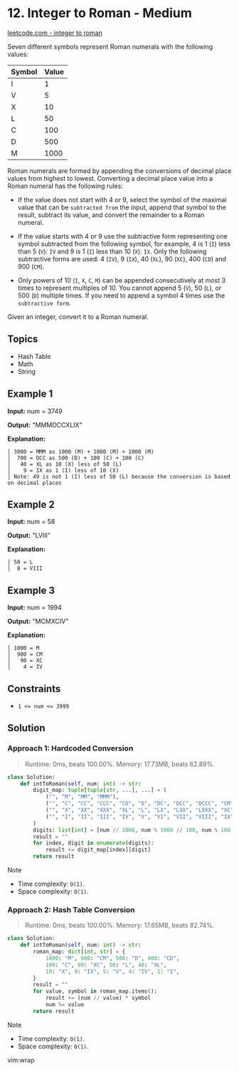 # 12. Integer to Roman - Medium

[leetcode.com - integer to roman](https://leetcode.com/problems/integer-to-roman/)

Seven different symbols represent Roman numerals with the following values:

| Symbol | Value |
| ------ | ----- |
| I      | 1     |
| V      | 5     |
| X      | 10    |
| L      | 50    |
| C      | 100   |
| D      | 500   |
| M      | 1000  |

Roman numerals are formed by appending the conversions of decimal place values from highest to lowest. Converting a decimal place value into a Roman numeral has the following rules:

* If the value does not start with 4 or 9, select the symbol of the maximal value that can be `subtracted from` the input, append that symbol to the result, subtract its value, and convert the remainder to a Roman numeral.

* If the value starts with 4 or 9 use the subtractive form representing one symbol subtracted from the following symbol, for example, 4 is 1 (`I`) less than 5 (`V`): `IV` and 9 is 1 (`I`) less than 10 (`X`): `IX`. Only the following subtractive forms are used: 4 (`IV`), 9 (`IX`), 40 (`XL`), 90 (`XC`), 400 (`CD`) and 900 (`CM`).

* Only powers of 10 (`I`, `X`, `C`, `M`) can be appended consecutively at most 3 times to represent multiples of 10. You cannot append 5 (`V`), 50 (`L`), or 500 (`D`) multiple times. If you need to append a symbol 4 times use the `subtractive form`.

Given an integer, convert it to a Roman numeral.

## Topics

* Hash Table
* Math
* String

## Example 1

**Input:** num = 3749

**Output:** "MMMDCCXLIX"

**Explanation:**

    │ 3000 = MMM as 1000 (M) + 1000 (M) + 1000 (M)
    │  700 = DCC as 500 (D) + 100 (C) + 100 (C)
    │   40 = XL as 10 (X) less of 50 (L)
    │    9 = IX as 1 (I) less of 10 (X)
    │ Note: 49 is not 1 (I) less of 50 (L) because the conversion is based on decimal places

## Example 2

**Input:** num = 58

**Output:** "LVIII"

**Explanation:**

    │ 50 = L
    │  8 = VIII

## Example 3

**Input:** num = 1994

**Output:** "MCMXCIV"

**Explanation:**

    │ 1000 = M
    │  900 = CM
    │   90 = XC
    │    4 = IV

## Constraints

* `1 <= num <= 3999`

## Solution

### Approach 1: Hardcoded Conversion

> Runtime: 0ms, beats 100.00%. Memory: 17.73MB, beats 62.89%.

```python
class Solution:
    def intToRoman(self, num: int) -> str:
        digit_map: tuple[tuple[str, ...], ...] = (
            ("", "M", "MM", "MMM"),
            ("", "C", "CC", "CCC", "CD", "D", "DC", "DCC", "DCCC", "CM"),
            ("", "X", "XX", "XXX", "XL", "L", "LX", "LXX", "LXXX", "XC"),
            ("", "I", "II", "III", "IV", "V", "VI", "VII", "VIII", "IX"),
        )
        digits: list[int] = [num // 1000, num % 1000 // 100, num % 100 // 10, num % 10]
        result = ""
        for index, digit in enumerate(digits):
            result += digit_map[index][digit]
        return result
```

> [!NOTE]
>
> * Time complexity: `O(1)`.
> * Space complexity: `O(1)`.

### Approach 2: Hash Table Conversion

> Runtime: 0ms, beats 100.00%. Memory: 17.65MB, beats 82.74%.

```python
class Solution:
    def intToRoman(self, num: int) -> str:
        roman_map: dict[int, str] = {
            1000: "M", 900: "CM", 500: "D", 400: "CD",
            100: "C", 90: "XC", 50: "L", 40: "XL",
            10: "X", 9: "IX", 5: "V", 4: "IV", 1: "I",
        }
        result = ""
        for value, symbol in roman_map.items():
            result += (num // value) * symbol
            num %= value
        return result
```

> [!NOTE]
>
> * Time complexity: `O(1)`.
> * Space complexity: `O(1)`.

vim:wrap
